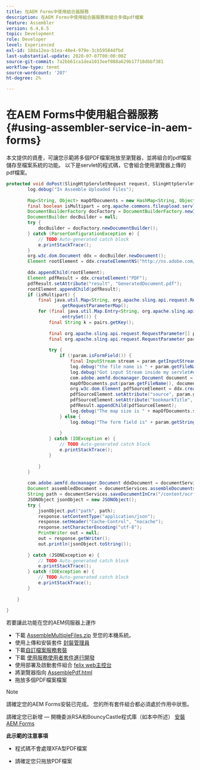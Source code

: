 ```yaml
---
title: 在AEM Forms中使用組合器服務
description: 在AEM Forms中使用組合器服務來組合多個pdf檔案
feature: Assembler
version: 6.4,6.5
topic: Development
role: Developer
level: Experienced
exl-id: 18da12ea-b1ea-48e4-979e-3cb59584dfbd
last-substantial-update: 2020-07-07T00:00:00Z
source-git-commit: 7a2bb61ca1dea1013eef088a629b17718dbbf381
workflow-type: tm+mt
source-wordcount: '207'
ht-degree: 2%

---
```


# 在AEM Forms中使用組合器服務{#using-assembler-service-in-aem-forms}

本文提供的資產，可讓您示範將多個PDF檔案拖放至瀏覽器，並將組合的pdf檔案儲存至檔案系統的功能。 以下是servlet的程式碼，它會組合使用瀏覽器上傳的pdf檔案。

```java
protected void doPost(SlingHttpServletRequest request, SlingHttpServletResponse response) {
        log.debug("In Assemble Uploaded Files");
 
        Map<String, Object> mapOfDocuments = new HashMap<String, Object>();
        final boolean isMultipart = org.apache.commons.fileupload.servlet.ServletFileUpload.isMultipartContent(request);
        DocumentBuilderFactory docFactory = DocumentBuilderFactory.newInstance();
        DocumentBuilder docBuilder = null;
        try {
            docBuilder = docFactory.newDocumentBuilder();
        } catch (ParserConfigurationException e) {
            // TODO Auto-generated catch block
            e.printStackTrace();
        }
        org.w3c.dom.Document ddx = docBuilder.newDocument();
        Element rootElement = ddx.createElementNS("http://ns.adobe.com/DDX/1.0/", "DDX");
 
        ddx.appendChild(rootElement);
        Element pdfResult = ddx.createElement("PDF");
        pdfResult.setAttribute("result", "GeneratedDocument.pdf");
        rootElement.appendChild(pdfResult);
        if (isMultipart) {
            final java.util.Map<String, org.apache.sling.api.request.RequestParameter[]> params = request
                    .getRequestParameterMap();
            for (final java.util.Map.Entry<String, org.apache.sling.api.request.RequestParameter[]> pairs : params
                    .entrySet()) {
                final String k = pairs.getKey();
 
                final org.apache.sling.api.request.RequestParameter[] pArr = pairs.getValue();
                final org.apache.sling.api.request.RequestParameter param = pArr[0];
 
                try {
                    if (!param.isFormField()) {
                        final InputStream stream = param.getInputStream();
                        log.debug("the file name is " + param.getFileName());
                        log.debug("Got input Stream inside my servlet####" + stream.available());
                        com.adobe.aemfd.docmanager.Document document = new Document(stream);
                        mapOfDocuments.put(param.getFileName(), document);
                        org.w3c.dom.Element pdfSourceElement = ddx.createElement("PDF");
                        pdfSourceElement.setAttribute("source", param.getFileName());
                        pdfSourceElement.setAttribute("bookmarkTitle", param.getFileName());
                        pdfResult.appendChild(pdfSourceElement);
                        log.debug("The map size is " + mapOfDocuments.size());
                    } else {
                        log.debug("The form field is" + param.getString());
 
                    }
                } catch (IOException e) {
                    // TODO Auto-generated catch block
                    e.printStackTrace();
                }
 
            }
        }
 
        com.adobe.aemfd.docmanager.Document ddxDocument = documentServices.orgw3cDocumentToAEMFDDocument(ddx);
        Document assembledDocument = documentServices.assembleDocuments(mapOfDocuments, ddxDocument);
        String path = documentServices.saveDocumentInCrx("/content/ocrfiles", assembledDocument);
        JSONObject jsonObject = new JSONObject();
        try {
            jsonObject.put("path", path);
            response.setContentType("application/json");
            response.setHeader("Cache-Control", "nocache");
            response.setCharacterEncoding("utf-8");
            PrintWriter out = null;
            out = response.getWriter();
            out.println(jsonObject.toString());
 
        } catch (JSONException e) {
            // TODO Auto-generated catch block
            e.printStackTrace();
        } catch (IOException e) {
            // TODO Auto-generated catch block
            e.printStackTrace();
        }
 
    }
 
}
```

若要讓此功能在您的AEM伺服器上運作

* 下載 [AssembleMultipleFiles.zip](assets/assemble-multiple-files.zip) 至您的本機系統。
* 使用上傳和安裝套件 [封裝管理員](http://localhost:4502/crx/packmgr/index.jsp)
* 下載[自訂檔案服務套裝](/help/forms/assets/common-osgi-bundles/AEMFormsDocumentServices.core-1.0-SNAPSHOT.jar)
* 下載 [使用服務使用者套件進行開發](/help/forms/assets/common-osgi-bundles/DevelopingWithServiceUser.jar)
* 使用部署及啟動套件組合 [felix web主控台](http://localhost:4502/system/console/bundles)
* 將瀏覽器指向 [AssemblePdf.html](http://localhost:4502/content/DocumentServices/AssemblePdfs.html)
* 拖放多個PDF檔案檔案

>[!NOTE]
>
>請確定您的AEM Forms安裝已完成。 您的所有套件組合都必須處於作用中狀態。
>
>請確定您已新增 — 開機委派RSA和BouncyCastle程式庫（如本中所述） [安裝AEM Forms](https://helpx.adobe.com/aem-forms/6-3/installing-configuring-aem-forms-osgi.html)
>
>**此示範的注意事項**
>
> * 程式碼不會處理XFA型PDF檔案
>
> * 請確定您只拖放PDF檔案
>
>

